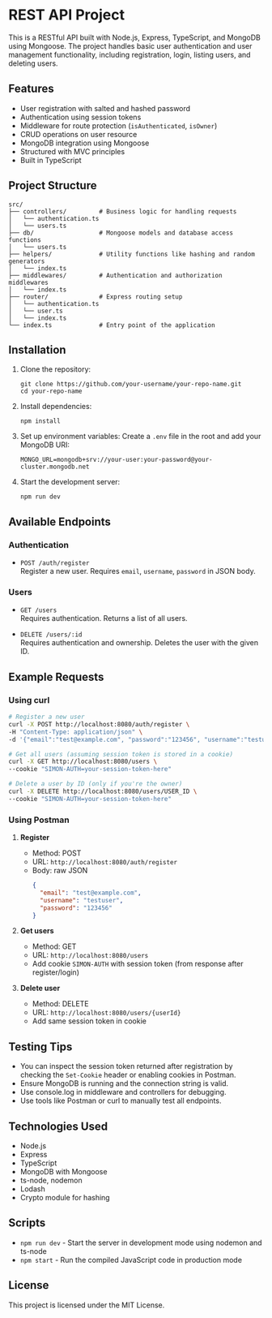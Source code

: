 # REST API Project

This is a RESTful API built with Node.js, Express, TypeScript, and MongoDB using Mongoose. The project handles basic user authentication and user management functionality, including registration, login, listing users, and deleting users.

## Features

- User registration with salted and hashed password
- Authentication using session tokens
- Middleware for route protection (`isAuthenticated`, `isOwner`)
- CRUD operations on user resource
- MongoDB integration using Mongoose
- Structured with MVC principles
- Built in TypeScript

## Project Structure

```
src/
├── controllers/         # Business logic for handling requests
│   └── authentication.ts
│   └── users.ts
├── db/                  # Mongoose models and database access functions
│   └── users.ts
├── helpers/             # Utility functions like hashing and random generators
│   └── index.ts
├── middlewares/         # Authentication and authorization middlewares
│   └── index.ts
├── router/              # Express routing setup
│   └── authentication.ts
│   └── user.ts
│   └── index.ts
└── index.ts             # Entry point of the application
```

## Installation

1. Clone the repository:
   ```
   git clone https://github.com/your-username/your-repo-name.git
   cd your-repo-name
   ```

2. Install dependencies:
   ```
   npm install
   ```

3. Set up environment variables:
   Create a `.env` file in the root and add your MongoDB URI:
   ```
   MONGO_URL=mongodb+srv://your-user:your-password@your-cluster.mongodb.net
   ```

4. Start the development server:
   ```
   npm run dev
   ```

## Available Endpoints

### Authentication

- `POST /auth/register`  
  Register a new user. Requires `email`, `username`, `password` in JSON body.

### Users

- `GET /users`  
  Requires authentication. Returns a list of all users.

- `DELETE /users/:id`  
  Requires authentication and ownership. Deletes the user with the given ID.

## Example Requests

### Using curl

```bash
# Register a new user
curl -X POST http://localhost:8080/auth/register \
-H "Content-Type: application/json" \
-d '{"email":"test@example.com", "password":"123456", "username":"testuser"}'

# Get all users (assuming session token is stored in a cookie)
curl -X GET http://localhost:8080/users \
--cookie "SIMON-AUTH=your-session-token-here"

# Delete a user by ID (only if you're the owner)
curl -X DELETE http://localhost:8080/users/USER_ID \
--cookie "SIMON-AUTH=your-session-token-here"
```

### Using Postman

1. **Register**
   - Method: POST
   - URL: `http://localhost:8080/auth/register`
   - Body: raw JSON
     ```json
     {
       "email": "test@example.com",
       "username": "testuser",
       "password": "123456"
     }
     ```

2. **Get users**
   - Method: GET
   - URL: `http://localhost:8080/users`
   - Add cookie `SIMON-AUTH` with session token (from response after register/login)

3. **Delete user**
   - Method: DELETE
   - URL: `http://localhost:8080/users/{userId}`
   - Add same session token in cookie

## Testing Tips

- You can inspect the session token returned after registration by checking the `Set-Cookie` header or enabling cookies in Postman.
- Ensure MongoDB is running and the connection string is valid.
- Use console.log in middleware and controllers for debugging.
- Use tools like Postman or curl to manually test all endpoints.

## Technologies Used

- Node.js
- Express
- TypeScript
- MongoDB with Mongoose
- ts-node, nodemon
- Lodash
- Crypto module for hashing

## Scripts

- `npm run dev` - Start the server in development mode using nodemon and ts-node
- `npm start` - Run the compiled JavaScript code in production mode

## License

This project is licensed under the MIT License.

